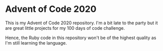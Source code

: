 # Advent of Code 2020

This is my Advent of Code 2020 repository. I'm a bit late to the party but it are great little projects for my 100 days of code challenge.

Hence, the Ruby code in this repository won't be of the highest quality as I'm still learning the language.